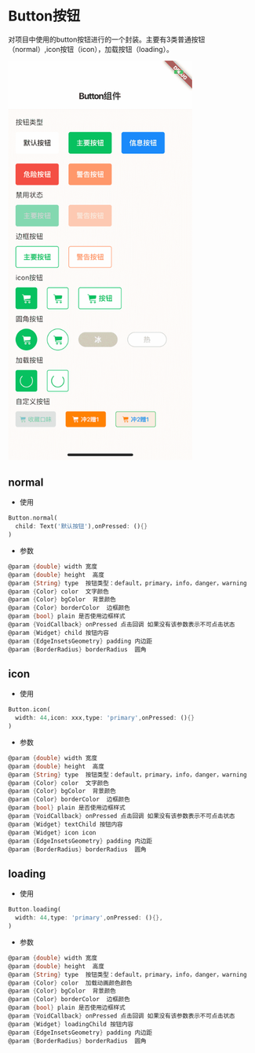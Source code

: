 <!--
 * @Author: meetqy
 * @since: 2019-09-02 15:23:17
 * @lastTime: 2019-09-02 16:18:16
 * @LastEditors: meetqy
 -->
# Button按钮

对项目中使用的button按钮进行的一个封装。主要有3类普通按钮（normal）,icon按钮（icon），加载按钮（loading）。

<img src="./button.PNG" width="375"/>

## normal

- 使用

``` dart
Button.normal(
  child: Text('默认按钮'),onPressed: (){}
)
```

- 参数

```dart
@param {double} width 宽度
@param {double} height  高度
@param {String} type  按钮类型：default，primary，info，danger，warning
@param {Color} color  文字颜色
@param {Color} bgColor  背景颜色
@param {Color} borderColor  边框颜色
@param {bool} plain 是否使用边框样式
@param {VoidCallback} onPressed 点击回调 如果没有该参数表示不可点击状态
@param {Widget} child 按钮内容
@param {EdgeInsetsGeometry} padding 内边距
@param {BorderRadius} borderRadius  圆角
```

## icon

- 使用

``` dart
Button.icon(
  width: 44,icon: xxx,type: 'primary',onPressed: (){}
)
```

- 参数

```dart
@param {double} width 宽度
@param {double} height  高度
@param {String} type  按钮类型：default，primary，info，danger，warning
@param {Color} color  文字颜色
@param {Color} bgColor  背景颜色
@param {Color} borderColor  边框颜色
@param {bool} plain 是否使用边框样式
@param {VoidCallback} onPressed 点击回调 如果没有该参数表示不可点击状态
@param {Widget} textChild 按钮内容
@param {Widget} icon icon
@param {EdgeInsetsGeometry} padding 内边距
@param {BorderRadius} borderRadius  圆角
```

## loading

- 使用

``` dart
Button.loading(
  width: 44,type: 'primary',onPressed: (){},
)
```

- 参数

``` dart 
@param {double} width 宽度
@param {double} height  高度
@param {String} type  按钮类型：default，primary，info，danger，warning
@param {Color} color  加载动画颜色颜色
@param {Color} bgColor  背景颜色
@param {Color} borderColor  边框颜色
@param {bool} plain 是否使用边框样式
@param {VoidCallback} onPressed 点击回调 如果没有该参数表示不可点击状态
@param {Widget} loadingChild 按钮内容
@param {EdgeInsetsGeometry} padding 内边距
@param {BorderRadius} borderRadius  圆角
```